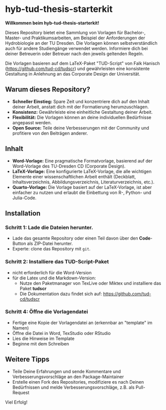 # hyb-tud-thesis-starterkit

**Willkommen beim hyb-tud-thesis-starterkit!**

Dieses Repository bietet eine Sammlung von Vorlagen für Bachelor-, Master- und Praktikumsarbeiten, am Beispiel der Anforderungen der Hydrobiologie an der TU Dresden. Die Vorlagen können selbstverständlich auch für andere Studiengänge verwendet werden. Informiere dich bei deiner Betreuerin oder Betreuer nach den jeweils geltenden Regeln.

Die Vorlagen basieren auf dem LaTeX-Paket "TUD-Script" von Falk Hanisch (https://github.com/tud-cd/tudscr) und gewährleisten eine konsistente Gestaltung in Anlehnung an das Corporate Design der Universität.


## Warum dieses Repository?

* **Schneller Einstieg:** Spare Zeit und konzentriere dich auf den Inhalt deiner Arbeit, anstatt dich mit der Formatierung herumzuschlagen.
* **Konsistenz:** Gewährleiste eine einheitliche Gestaltung deiner Arbeit.
* **Flexibilität:** Die Vorlagen können an deine individuellen Bedürfnisse angepasst werden.
* **Open Source:** Teile deine Verbesserungen mit der Community und profitiere von den Beiträgen anderer.

## Inhalt

* **Word-Vorlage:** Eine pragmatische Formatvorlage, basierend auf der Word-Vorlage des TU-Dresden CD (Corporate Design).
* **LaTeX-Vorlage:** Eine konfigurierte LaTeX-Vorlage, die alle wichtigen Elemente einer wissenschaftlichen Arbeit enthält (Deckblatt, Inhaltsverzeichnis, Abbildungsverzeichnis, Literaturverzeichnis, etc.).
* **Quarto-Vorlage:** Die Vorlage basiert auf der LaTeX-Vorlage, ist aber einfacher zu nutzen und erlaubt die Einbettung von R-, Python- und Julia-Code. 

## Installation

### Schritt 1: Lade die Dateien herunter.

* Lade das gesamte Repository oder einen Teil davon über den **Code**-Button als ZIP-Datei herunter.
* Experte: clone das Repository mit `git`.

### Schritt 2: Installiere das TUD-Script-Paket

* nicht erforderlich für die Word-Version
* für die Latex und die Markdown-Version:
    * Nutze den Paketmanager von TexLive oder Miktex und installiere das Paket **tudscr**
    * Die Dokumentation dazu findet sich auf: https://github.com/tud-cd/tudscr
    
### Schritt 4: Öffne die Vorlagendatei

* Fertige eine Kopie der Vorlagendatei an (erkennbar an "template" im Namen)
* Öffne die Datei in Word, TexStudio oder RStudio
* Lies die Hinweise im Template
* Beginne mit dem Schreiben

## Weitere Tipps

* Teile Deine Erfahrungen und sende Kommentare und Verbesserungsvorschläge an den Package-Maintainer
* Erstelle einen Fork des Repositories, modifiziere es nach Deinen Bedürfnissen und melde Verbesserungsvorschläge, z.B. als Pull-Request



Viel Erfolg!


